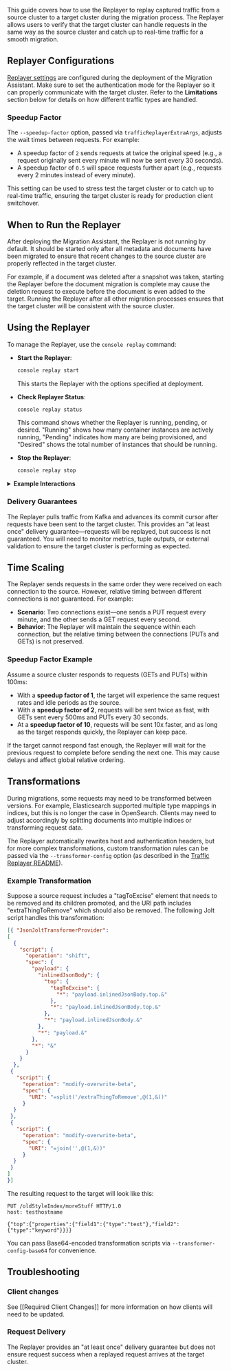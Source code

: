 


This guide covers how to use the Replayer to replay captured traffic from a source cluster to a target cluster during the migration process. The Replayer allows users to verify that the target cluster can handle requests in the same way as the source cluster and catch up to real-time traffic for a smooth migration.

## Replayer Configurations

[Replayer settings](Configuration-Options) are configured during the deployment of the Migration Assistant. Make sure to set the authentication mode for the Replayer so it can properly communicate with the target cluster. Refer to the **Limitations** section below for details on how different traffic types are handled.

### Speedup Factor

The `--speedup-factor` option, passed via `trafficReplayerExtraArgs`, adjusts the wait times between requests. For example:
- A speedup factor of `2` sends requests at twice the original speed (e.g., a request originally sent every minute will now be sent every 30 seconds).
- A speedup factor of `0.5` will space requests further apart (e.g., requests every 2 minutes instead of every minute).

This setting can be used to stress test the target cluster or to catch up to real-time traffic, ensuring the target cluster is ready for production client switchover.

## When to Run the Replayer

After deploying the Migration Assistant, the Replayer is not running by default. It should be started only after all metadata and documents have been migrated to ensure that recent changes to the source cluster are properly reflected in the target cluster.

For example, if a document was deleted after a snapshot was taken, starting the Replayer before the document migration is complete may cause the deletion request to execute before the document is even added to the target. Running the Replayer after all other migration processes ensures that the target cluster will be consistent with the source cluster.

## Using the Replayer

To manage the Replayer, use the `console replay` command:

- **Start the Replayer**: 
  ```bash
  console replay start
  ```
  This starts the Replayer with the options specified at deployment.

- **Check Replayer Status**:
  ```bash
  console replay status
  ```
  This command shows whether the Replayer is running, pending, or desired. "Running" shows how many container instances are actively running, "Pending" indicates how many are being provisioned, and "Desired" shows the total number of instances that should be running.

- **Stop the Replayer**:
  ```bash
  console replay stop
  ```

<details>
<summary>
<b>Example Interactions</b>
</summary>

Check the status of the Replayer:
```bash
root@ip-10-0-2-66:~# console replay status
(<ReplayStatus.STOPPED: 4>, 'Running=0\nPending=0\nDesired=0')
```

Start the Replayer:
```bash
root@ip-10-0-2-66:~# console replay start
Replayer started successfully.
Service migration-dev-traffic-replayer-default set to 1 desired count. Currently 0 running and 0 pending.
```

Stop the Replayer:
```bash
root@ip-10-0-2-66:~# console replay stop
Replayer stopped successfully.
Service migration-dev-traffic-replayer-default set to 0 desired count. Currently 0 running and 0 pending.
```
</details>

### Delivery Guarantees

The Replayer pulls traffic from Kafka and advances its commit cursor after requests have been sent to the target cluster. This provides an "at least once" delivery guarantee—requests will be replayed, but success is not guaranteed. You will need to monitor metrics, tuple outputs, or external validation to ensure the target cluster is performing as expected.

## Time Scaling

The Replayer sends requests in the same order they were received on each connection to the source. However, relative timing between different connections is not guaranteed. For example:

- **Scenario**: Two connections exist—one sends a PUT request every minute, and the other sends a GET request every second.
- **Behavior**: The Replayer will maintain the sequence within each connection, but the relative timing between the connections (PUTs and GETs) is not preserved.

### Speedup Factor Example

Assume a source cluster responds to requests (GETs and PUTs) within 100ms:
- With a **speedup factor of 1**, the target will experience the same request rates and idle periods as the source.
- With a **speedup factor of 2**, requests will be sent twice as fast, with GETs sent every 500ms and PUTs every 30 seconds.
- At a **speedup factor of 10**, requests will be sent 10x faster, and as long as the target responds quickly, the Replayer can keep pace.

If the target cannot respond fast enough, the Replayer will wait for the previous request to complete before sending the next one. This may cause delays and affect global relative ordering.

## Transformations

During migrations, some requests may need to be transformed between versions. For example, Elasticsearch supported multiple type mappings in indices, but this is no longer the case in OpenSearch. Clients may need to adjust accordingly by splitting documents into multiple indices or transforming request data.

The Replayer automatically rewrites host and authentication headers, but for more complex transformations, custom transformation rules can be passed via the `--transformer-config` option (as described in the [Traffic Replayer README](https://github.com/opensearch-project/opensearch-migrations/blob/c3d25958a44ec2e7505892b4ea30e5fbfad4c71b/TrafficCapture/trafficReplayer/README.md#transformations)). 

### Example Transformation

Suppose a source request includes a "tagToExcise" element that needs to be removed and its children promoted, and the URI path includes "extraThingToRemove" which should also be removed. The following Jolt script handles this transformation:

```json
[{ "JsonJoltTransformerProvider":
[
  {
    "script": {
      "operation": "shift",
      "spec": {
        "payload": {
          "inlinedJsonBody": {
            "top": {
              "tagToExcise": {
                "*": "payload.inlinedJsonBody.top.&" 
              },
              "*": "payload.inlinedJsonBody.top.&"
            },
            "*": "payload.inlinedJsonBody.&"
          },
          "*": "payload.&"
        },
        "*": "&"
      }
    }
  }, 
 {
   "script": {
     "operation": "modify-overwrite-beta",
     "spec": {
       "URI": "=split('/extraThingToRemove',@(1,&))"
     }
  }
 },
 {
   "script": {
     "operation": "modify-overwrite-beta",
     "spec": {
       "URI": "=join('',@(1,&))"
     }
  }
 }
]
}]
```

The resulting request to the target will look like this:

```http
PUT /oldStyleIndex/moreStuff HTTP/1.0
host: testhostname

{"top":{"properties":{"field1":{"type":"text"},"field2":{"type":"keyword"}}}}
```

You can pass Base64-encoded transformation scripts via `--transformer-config-base64` for convenience.

## Troubleshooting

### Client changes
See [[Required Client Changes]] for more information on how clients will need to be updated.

### Request Delivery
The Replayer provides an "at least once" delivery guarantee but does not ensure request success when a replayed request arrives at the target cluster.

